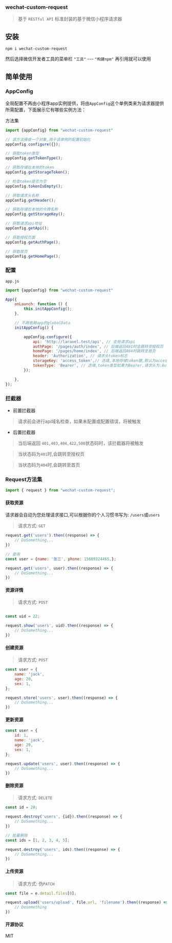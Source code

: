 ### wechat-custom-request

> 基于 `RESTful API` 标准封装的基于微信小程序请求器

## 安装

```shell
npm i wechat-custom-request
```

然后选择微信开发者工具的菜单栏 `"工具"` --- `"构建npm"` 再引用就可以使用

## 简单使用

### AppConfig

全局配置不再由小程序app实例提供，将由`AppConfig`这个单例类来为请求器提供所需配置，下面展示它有哪些实例方法：

方法集

```js
import {appConfig} from "wechat-custom-request"

// 该方法接收一个对象,用于该单例的配置初始化
appConfig.configure({});

// 获取token类型
appConfig.getTokenType();

// 获取存储在本地的token
appConfig.getStorageToken();

// 检查token是否为空
appConfig.tokenIsEmpty();

// 获取请求头名称
appConfig.getHeader();

// 获取存储在本地的令牌名称
appConfig.getStorageKey();

// 获取请求api地址
appConfig.getApi();

// 获取授权页面
appConfig.getAuthPage();

// 获取首页
appConfig.getHomePage();
```

### 配置

`app.js`

```javascript
import {appConfig} from "wechat-custom-request"

App({
    onLaunch: function () {
        this.initAppConfig();
    },

    // 不再依赖app的globalData
    initAppConfig() {

        appConfig.configure({
            api: 'http://laravel.test/api', // 全局请求api
            authPage: '/pages/auth/index', // 后端返回401时会跳转至授权页
            homePage: '/pages/home/index', // 后端返回404时跳转至首页
            header: 'Authorization', // 请求头token标志
            storageKey: 'access_token',// 选填,本地存储token键,默认为access_token
            tokenType: 'Bearer', // 选填,token类型如果为Bearer,请求头为:Authorization时，请求头将由 Bearer + token 报文发式发出
        });

    },
});
```

### 拦截器

- 前置拦截器

> 请求前会进行api域名检查，如果未配置或配置错误，将被触发

- 后置拦截器

> 当后端返回 `401,403,404,422,500`状态码时，该拦截器将被触发

> 当状态码为`401`时,会跳转至授权页

> 当状态码为`404`时,会跳转至首页

### Request方法集

```javascript
import { request } from "wechat-custom-request";
```

#### 获取资源

请求器会自动为您处理请求接口,可以根据你的个人习惯书写为: `/users`或`users`

> 请求方式: `GET`

```javascript
request.get('users').then((response) => {
    // DoSomething...
})

// 查询
const user = {name: '张三', phone: 15689324465,};

request.get('users', user).then((response) => {
    // DoSomething...
})
```

#### 资源详情

> 请求方式: `POST`

```javascript

const uid = 22;

request.show('users', uid).then((response) => {
    // DoSomething...
})

```

#### 创建资源

> 请求方式: `POST`

```javascript
const user = {
    name: 'jack',
    age: 20,
    sex: 1,
};

request.store('users', user).then((response) => {
    // DoSomething...
})
```

#### 更新资源

```javascript
const user = {
    id: 1,
    name: 'jack',
    age: 20,
    sex: 1,
};

request.update('users', user).then((response) => {
    // DoSomething...
})
```

#### 删除资源

> 请求方式: `DELETE`

```javascript
const id = 20;

request.destroy('users', {id}).then((response) => {
    // DoSomething...
})

// 批量删除
const ids = [1, 2, 3, 4, 5];

request.destroy('users', ids).then((response) => {
    // DoSomething...
})
```

#### 上传资源

> 请求方式: 伪`PATCH`

```javascript
const file = e.detail.files[0];

request.upload('users/upload', file.url, 'filename').then((response) => {
    // Dosomething
})
```

#### 开源协议

MIT
